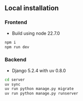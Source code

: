 ## Local installation

### Frontend

- Build using node 22.7.0

```bash
npm i
npm run dev
```

### Backend

- Django 5.2.4 with uv 0.8.0

```bash
cd server
uv sync
uv run python manage.py migrate
uv run python manage.py runserver
```